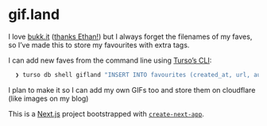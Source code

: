 # gif.land

I love [bukk.it](https://bukk.it) ([thanks Ethan!](https://ethanmarcotte.com/)) but I always forget the filenames of my faves, so I’ve made this to store my favourites with extra tags.

I can add new faves from the command line using [Turso’s CLI](https://docs.turso.tech/cli/db/shell):

```sh
  ❯ turso db shell gifland "INSERT INTO favourites (created_at, url, author, tags) VALUES (datetime('now'), 'theandies.gif', 'Jon Heslop', 'hot fuzz');"
```

I plan to make it so I can add my own GIFs too and store them on cloudflare (like images on my blog)


This is a [Next.js](https://nextjs.org) project bootstrapped with [`create-next-app`](https://nextjs.org/docs/app/api-reference/cli/create-next-app).
